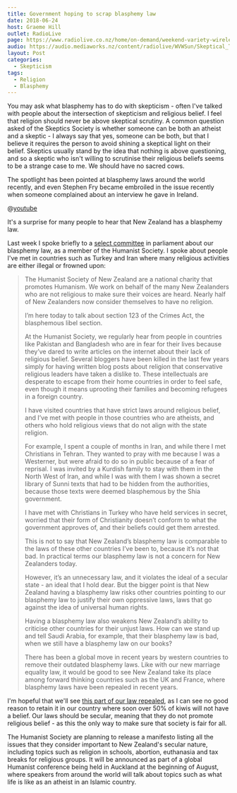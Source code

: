 ```yaml
---
title: Government hoping to scrap blasphemy law
date: 2018-06-24
host: Graeme Hill
outlet: RadioLive
page: https://www.radiolive.co.nz/home/on-demand/weekend-variety-wireless/2018/06/skeptical-thoughts--hotdog-water--cannabis-oil.html
audio: https://audio.mediaworks.nz/content/radiolive/WVWSun/Skeptical_Thoughts_24_6.mp3
layout: Post
categories:
  - Skepticism
tags:
  - Religion
  - Blasphemy
---
```


You may ask what blasphemy has to do with skepticism - often I've talked with people about the intersection of skepticism and religious belief. I feel that religion should never be above skeptical scrutiny. A common question asked of the Skeptics Society is whether someone can be both an atheist and a skeptic - I always say that yes, someone can be both, but that I believe it requires the person to avoid shining a skeptical light on their belief. Skeptics usually stand by the idea that nothing is above questioning, and so a skeptic who isn't willing to scrutinise their religious beliefs seems to be a strange case to me. We should have no sacred cows.

<!-- more -->

The spotlight has been pointed at blasphemy laws around the world recently, and even Stephen Fry became embroiled in the issue recently when someone complained about an interview he gave in Ireland.

@[youtube](https://youtu.be/-suvkwNYSQo)

It's a surprise for many people to hear that New Zealand has a blasphemy law.

Last week I spoke briefly to a [select committee](https://www.parliament.nz/en/mps-and-electorates/members-of-parliament/?PrimaryFilter=Select+committee&SecondaryFilter=justice) in parliament about our blasphemy law, as a member of the Humanist Society. I spoke about people I've met in countries such as Turkey and Iran where many religious activities are either illegal or frowned upon:

> The Humanist Society of New Zealand are a national charity that promotes Humanism. We work on behalf of the many New Zealanders who are not religious to make sure their voices are heard. Nearly half of New Zealanders now consider themselves to have no religion.
>
> I’m here today to talk about section 123 of the Crimes Act, the blasphemous libel section.
>
> At the Humanist Society, we regularly hear from people in countries like Pakistan and Bangladesh who are in fear for their lives because they’ve dared to write articles on the internet about their lack of religious belief. Several bloggers have been killed in the last few years simply for having written blog posts about religion that conservative religious leaders have taken a dislike to. These intellectuals are desperate to escape from their home countries in order to feel safe, even though it means uprooting their families and becoming refugees in a foreign country.
>
> I have visited countries that have strict laws around religious belief, and I’ve met with people in those countries who are atheists, and others who hold religious views that do not align with the state religion.
>
> For example, I spent a couple of months in Iran, and while there I met Christians in Tehran. They wanted to pray with me because I was a Westerner, but were afraid to do so in public because of a fear of reprisal. I was invited by a Kurdish family to stay with them in the North West of Iran, and while I was with them I was shown a secret library of Sunni texts that had to be hidden from the authorities, because those texts were deemed blasphemous by the Shia government.
>
> I have met with Christians in Turkey who have held services in secret, worried that their form of Christianity doesn’t conform to what the government approves of, and their beliefs could get them arrested.
>
> This is not to say that New Zealand’s blasphemy law is comparable to the laws of these other countries I’ve been to, because it’s not that bad. In practical terms our blasphemy law is not a concern for New Zealanders today.
>
> However, it’s an unnecessary law, and it violates the ideal of a secular state - an ideal that I hold dear. But the bigger point is that New Zealand having a blasphemy law risks other countries pointing to our blasphemy law to justify their own oppressive laws, laws that go against the idea of universal human rights.
>
> Having a blasphemy law also weakens New Zealand’s ability to criticise other countries for their unjust laws. How can we stand up and tell Saudi Arabia, for example, that their blasphemy law is bad, when we still have a blasphemy law on our books?
>
> There has been a global move in recent years by western countries to remove their outdated blasphemy laws. Like with our new marriage equality law, it would be good to see New Zealand take its place among forward thinking countries such as the UK and France, where blasphemy laws have been repealed in recent years.

I'm hopeful that we'll see [this part of our law repealed](https://www.parliament.nz/en/pb/bills-and-laws/bills-proposed-laws/document/BILL_77614/crimes-amendment-bill), as I can see no good reason to retain it in our country where soon over 50% of kiwis will not have a belief. Our laws should be secular, meaning that they do not promote religious belief - as this the only way to make sure that society is fair for all.

The Humanist Society are planning to release a manifesto listing all the issues that they consider important to New Zealand's secular nature, including topics such as religion in schools, abortion, euthanasia and tax breaks for religious groups. It will be announced as part of a global Humanist conference being held in Auckland at the beginning of August, where speakers from around the world will talk about topics such as what life is like as an atheist in an Islamic country.
